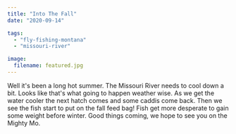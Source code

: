 ```yaml
---
title: "Into The Fall"
date: "2020-09-14"

tags: 
  - "fly-fishing-montana"
  - "missouri-river"

image:
  filename: featured.jpg
---
```


Well it's been a long hot summer. The Missouri River needs to cool down a bit. Looks like that's what going to happen weather wise. As we get the water cooler the next hatch comes and some caddis come back. Then we see the fish start to put on the fall feed bag! Fish get more desperate to gain some weight before winter. Good things coming, we hope to see you on the Mighty Mo.
